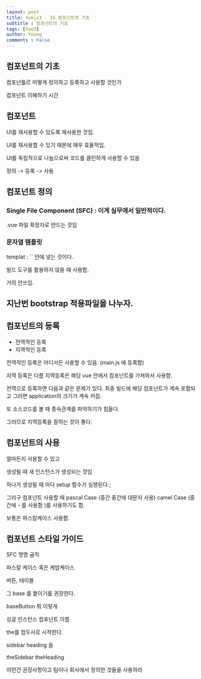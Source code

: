 ```yaml
---
layout: post
title: Vuejs3 - 15 컴포넌트의 기초
subtitle : 컴포넌트의 기초
tags: [Vue3]
author: Young
comments : False
---
```


## 컴포넌트의 기초 

컴포넌틀르 어떻게 정의하고 등록하고 사용할 것인가


컴포넌트 이해하기 시간

## 컴포넌트

UI를 재사용할 수 있도록 재사용한 것임.

UI를 재사용할 수 있기 때문에 매우 효율적임.

UI를 독립적으로 나눔으로써 코드를 클린하게 사용할 수 있음

정의 -> 등록 -> 사용

## 컴포넌트 정의

### Single File Component (SFC) : 이게 실무에서 일반적이다.

.vue 파일 확장자로 만드는 것임

### 문자열 템플릿

templat : `` 안에 넣는 것이다.

빌드 도구를 활용하지 않을 때 사용함.

거의 안쓰임.

## 지난번 bootstrap 적용파일을 나누자.

## 컴포넌트의 등록

- 전역적인 등록
- 지역적인 등록

전역적인 등록은 어디서든 사용할 수 있음. 
(main.js 에 등록함)


지역 등록은 다름
지역등록은 해당 vue 안에서 컴포넌트를 가져와서 사용함.


전역으로 등록하면 다음과 같은 문제가 있다.
최종 빌드에 해당 컴포넌트가 계속 포함되고
그러면 application의 크기가 계속 커짐.

또 소스코드를 볼 때 종속관계를 파악하기가 힘들다.

그러므로 지역등록을 잘하는 것이 좋다. 

## 컴포넌트의 사용

얼마든지 사용할 수 있고

생성될 때 새 인스턴스가 생성되는 것임

하나가 생성될 때 마다 setup 함수가 실행된다.;

그리구 컴포넌트 사용할 때
pascal Case (중간 중간에 대문자 사용)
camel Case (중간에 - 를 사용함 )를 사용하기도 함.

보통은 파스칼케이스 사용함.

## 컴포넌트 스타일 가이드

SFC 명명 귬칙

파스칼 케이스 혹은 케밥케이스

버튼, 테이블 

그 base 를 붙이기를 권장한다.

baseButton  뭐 이렇게

싱글 인스턴스 컴포넌트 이름

the를 접두사로 시작한다.

sidebar heading 을

theSidebar theHeading 

이런건 권장사항이고 팀이나 회사에서 정의한 것들을 사용하라

